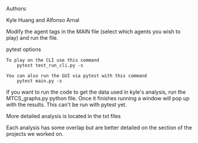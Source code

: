Authors:

Kyle Huang
and
Alfonso Arnal

Modify the agent tags in the MAIN file (select which agents you wish to play) and run the file.

pytest options

    To play on the CLI use this command 
        pytest test_run_cli.py -s
    
    You can also run the GUI via pytest with this command
        pytest main.py -s

If you want to run the code to get the data used in kyle's analysis, run the MTCS_graphs.py python file.  Once it finishes running a window will pop up with the results.  This can't be run with pytest yet. 

More detailed analysis is located in the txt files

Each analysis has some overlap but are better detailed on the section of the projects we worked on.
